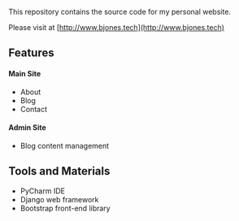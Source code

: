 This repository contains the source code for my personal website.

Please visit at [http://www.bjones.tech](http://www.bjones.tech)

## Features

#### Main Site

* About
* Blog
* Contact

#### Admin Site

* Blog content management

## Tools and Materials

* PyCharm IDE
* Django web framework
* Bootstrap front-end library